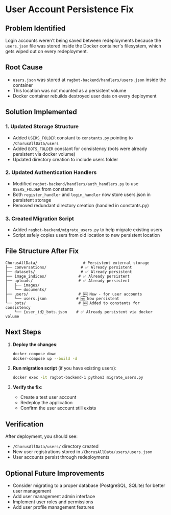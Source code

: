 # User Account Persistence Fix

## Problem Identified
Login accounts weren't being saved between redeployments because the `users.json` file was stored inside the Docker container's filesystem, which gets wiped out on every redeployment.

## Root Cause
- `users.json` was stored at `ragbot-backend/handlers/users.json` inside the container
- This location was not mounted as a persistent volume
- Docker container rebuilds destroyed user data on every deployment

## Solution Implemented

### 1. Updated Storage Structure
- Added `USERS_FOLDER` constant to `constants.py` pointing to `/ChorusAllData/users`
- Added `BOTS_FOLDER` constant for consistency (bots were already persistent via docker volume)
- Updated directory creation to include users folder

### 2. Updated Authentication Handlers
- Modified `ragbot-backend/handlers/auth_handlers.py` to use `USERS_FOLDER` from constants
- Both `register_handler` and `login_handler` now store users.json in persistent storage
- Removed redundant directory creation (handled in constants.py)

### 3. Created Migration Script
- Added `ragbot-backend/migrate_users.py` to help migrate existing users
- Script safely copies users from old location to new persistent location

## File Structure After Fix

```
ChorusAllData/                    # Persistent external storage
├── conversations/               # ✅ Already persistent
├── datasets/                    # ✅ Already persistent  
├── image_indices/              # ✅ Already persistent
├── uploads/                    # ✅ Already persistent
│   ├── images/
│   └── documents/
├── users/                      # 🆕 New - for user accounts
│   └── users.json             # 🆕 Now persistent
└── bots/                       # 🆕 Added to constants for consistency
    └── {user_id}_bots.json    # ✅ Already persistent via docker volume
```

## Next Steps

1. **Deploy the changes**:
   ```bash
   docker-compose down
   docker-compose up --build -d
   ```

2. **Run migration script** (if you have existing users):
   ```bash
   docker exec -it ragbot-backend-1 python3 migrate_users.py
   ```

3. **Verify the fix**:
   - Create a test user account
   - Redeploy the application
   - Confirm the user account still exists

## Verification
After deployment, you should see:
- `/ChorusAllData/users/` directory created
- New user registrations stored in `/ChorusAllData/users/users.json`
- User accounts persist through redeployments

## Optional Future Improvements
- Consider migrating to a proper database (PostgreSQL, SQLite) for better user management
- Add user management admin interface
- Implement user roles and permissions
- Add user profile management features 